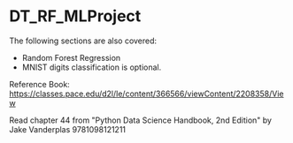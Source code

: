 # DT_RF_MLProject

The following sections are also covered:

- Random Forest Regression
- MNIST digits classification is optional.

Reference Book:
https://classes.pace.edu/d2l/le/content/366566/viewContent/2208358/View

Read chapter 44 from "Python Data Science Handbook, 2nd Edition" by Jake Vanderplas 9781098121211
